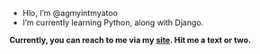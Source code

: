 - Hlo, I’m @agmyintmyatoo
- I’m currently learning Python, along with Django.

**Currently, you can reach to me via my [site](https://agmmoo.herokuapp.com/message/). Hit me a text or two.**

<!---
agmyintmyatoo/agmyintmyatoo is a ✨ special ✨ repository because its `README.md` (this file) appears on your GitHub profile.
You can click the Preview link to take a look at your changes.
--->
